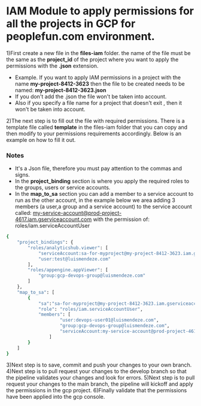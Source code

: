 # IAM Module to apply permissions for all the projects in GCP for peoplefun.com environment.

1)First create a new file in the **files-iam** folder. 
the name of the file must be the same as the **project_id** of the project where you want to apply the permissions with the **.json** extension. 
- Example. If you want to apply IAM permissions in a project with the name **my-project-8412-3623** then the file to be created needs to be named:  **my-project-8412-3623.json**
- If you don't add the .json the file won't be taken into account.
- Also if you specify a file name for a project that doesn't exit , then it won't be taken into account.

2)The next step is to fill out the file with required permissions. There is a template file called **template** in the files-iam folder that you can copy and then modify to your permissions requirements accordingly.
Below is an example on how to fill it out.
### Notes
- It's a Json file, therefore you must pay attention to the commas and signs.
- In the **project_binding** section is where you apply the required roles to the groups, users or service accounts.
- In the **map_to_sa** section you can add a member to a service account to run as the other account, in the example below we area adding 3 members (a user,a group and a service account) to the service account called: my-service-account@prod-project-4617.iam.gserviceaccount.com with the permission of: roles/iam.serviceAccountUser
```sh
{
    "project_bindings": {
        "roles/analyticshub.viewer": [
            "serviceAccount:sa-for-myproject@my-project-8412-3623.iam.gserviceaccount.com",
            "user:test@luismendeze.com"
        ],
        "roles/appengine.appViewer": [
            "group:gcp-devops-group@luismendeze.com"
        ]
    },
    "map_to_sa": [
        {
            "sa":"sa-for-myproject@my-project-8412-3623.iam.gserviceaccount.com",	
            "role": "roles/iam.serviceAccountUser",	
            "members": [	
                    "user:devops-user01@luismendeze.com",
                    "group:gcp-devops-group@luismendeze.com",
                    "serviceAccount:my-service-account@prod-project-4617.iam.gserviceaccount.com"	
                ]	
        }
    ]
}
```
3)Next step is to save, commit and push your changes to your own branch.
4)Next step is to pull request your changes to the develop branch so that the pipeline validates your changes and look for errors.
5)Next step is to pull request your changes to the main branch, the pipeline will kickoff and apply the permissions in the gcp project.
6)Finally validate that the permissions have been applied into the gcp console.
